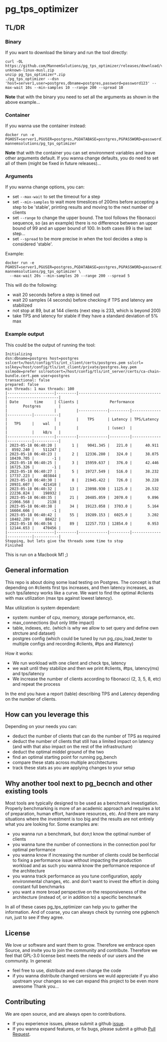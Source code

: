 # pg_tps_optimizer

## TL/DR

### Binary

If you want to download the binary and run the tool directly:
```
curl -OL https://github.com/MannemSolutions/pg_tps_optimizer/releases/download/v0.1.3/pg_tps_optimizer_v0.1.3_x86_64-unknown-linux-musl.zip
unzip pg_tps_optimizer*.zip
./pg_tps_optimizer --dsn 'host=server1,user=postgres,dbname=postgres,password=password123' --max-wait 10s --min-samples 10 --range 200 --spread 10
```
**Note** that with the binary you need to set all the arguments as shown in the above example...

### Container

If you wanna use the container instead:
```
docker run -e PGHOST=server1,PGUSER=postgres,PGDATABASE=postgres,PGPASSWORD=password123 mannemsolutions/pg_tps_optimizer
```
**Note** that with the container you can set environment variables and leave other arguments default.
If you wanna change defaults, you do need to set all of them (might be fixed in future releases)...

### Arguments

If you wanna change options, you can:
- set `--max-wait` to set the timeout for a step
- set `--min-samples` to wait more timeslices of 200ms before accepting a step to be 'stable',
  printing results and moving to the next number of clients
- set `--range` to change the upper bound.
  The tool follows the fibonacci sequence, so (as an example) there is no difference between an upper bound of 99 and an upper bound of 100.
  In both cases 89 is the last step...
- set `--spread` to be more precise in when the tool decides a step is considered 'stable'.

Example:
```
docker run -e PGHOST=server1,PGUSER=postgres,PGDATABASE=postgres,PGPASSWORD=password123 mannemsolutions/pg_tps_optimizer \
  --max-wait 20s --min-samples 20 --range 200 --spread 5
```
This will do the following:
- wait 20 seconds before a step is timed out
- wait 20 samples (4 seconds) before checking if TPS and latency are stabilized
- not stop at 89, but at 144 clients (next step is 233, which is beyond 200)
- take TPS and latency for stable if they have a standard deviation of 5% max

### Example output
This could be the output of running the tool:
```
Initializing
dsn:dbname=postgres host=postgres sslcert=/host/config/tls/int_client/certs/postgres.pem sslcrl= sslkey=/host/config/tls/int_client/private/postgres.key.pem sslmode=prefer sslrootcert=/host/config/tls/int_server/certs/ca-chain-bundle.cert.pem user=postgres
transactional: false
prepared: false
min threads: 1 max threads: 100
|---------------------|---------|-------------------------------------|-----------------------|
| Date       time     | Clients |              Performance            |       Postgres        |
|                     |         |-------------|---------|-------------|-----------|-----------|
|                     |         |    TPS      | Latency | TPS/Latency |   TPS     |    wal    |
|                     |         |             | (usec)  |             |           |    kB/s   |
|---------------------|---------|-------------|---------|-------------|-----------|-----------|
| 2023-05-18 06:40:20 |       1 |    9041.345 |   221.0 |      40.911 |  8592.240 |    511247 |
| 2023-05-18 06:40:23 |       2 |   12336.280 |   324.0 |      38.075 | 10439.705 |        -1 |
| 2023-05-18 06:40:25 |       3 |   15959.637 |   376.0 |      42.446 | 16725.326 |        -1 |
| 2023-05-18 06:40:27 |       5 |   19727.549 |   516.0 |      38.232 | 17737.223 |    403844 |
| 2023-05-18 06:40:30 |       8 |   21945.422 |   726.0 |      30.228 | 20931.607 |    421418 |
| 2023-05-18 06:40:32 |      13 |   23098.930 |  1125.0 |      20.532 | 22236.824 |    198932 |
| 2023-05-18 06:40:35 |      21 |   20485.059 |  2070.0 |       9.896 | 21066.568 |      2138 |
| 2023-05-18 06:40:38 |      34 |   19123.058 |  3703.0 |       5.164 | 16604.666 |        -1 |
| 2023-05-18 06:40:42 |      55 |   19289.153 |  6025.0 |       3.202 | 18482.289 |     88422 |
| 2023-05-18 06:40:56 |      89 |   12257.733 | 12854.0 |       0.953 | 12144.653 |    470456 |
|---------------------|---------|-------------|---------|-------------|-----------|-----------|
Stopping, but lets give the threads some time to stop
Finished
```
This is run on a Macbook M1 ;)

## General information
This repo is about doing some load testing on Postgres.
The concept is that depending on #clients first tps increases, and then latency increases, as such tps/latency works like a curve.
We want to find the optimal #clients with max utilization (max tps against lowest latency).

Max utilization is system dependant:
* system: number of cpu, memory, storage performance, etc.
* max_connections (but only little impact)
* table, indexes, etc. (which is why we allow to set query and define own strcture and dataset)
* postgres config (which could be tuned by run pg_cpu_load_tester to multiple configs and recording #clients, #tps and #latency)

How it works:
* We run workload with one client and check tps, latency
* we wait until they stabilize and then we print #clients, #tps, latency(ms) and tps/latency
* We increase the number of clients according to fibonacci (2, 3, 5, 8, etc) and repeat the process

In the end you have a report (table) describing TPS and Latency depending on the number of clients.

## How can you leverage this

Depending on your needs you can:
- deduct the number of clients that can do the number of TPS as required
- deduct the number of clients that still has a limited impact on latency (and with that also impact on the rest of the infrastructure)
- deduct the optimal middel ground of the two
- find an optimal starting point for running pg_bench
- compare these stats across multiple arcchitectures
- track these stats as you are applying changes to your setup

## Why another tool next to pg_becnch and other existing tools

Most tools are typically designed to be used as a benchmark investigation.
Properly benchmarking is more of an academic approach and requires a lot of preparation, human effort, hardware resources, etc.
And there are many situations where the investment is too big and the results are not entirely what you are looking for.
Some examples are:
- you wanna run a benchmark, but don;t know the optimal number of clients
- you wanna tune the number of connections in the connection pool for optimal performance
- you wanna know if increasing the number of clients could be benficcial to fixing a performance issue without impacting the production workload
  and as such you wanna know the performance responce of the architecture
- you wanna track performance as you tune configuration, apply environmental changes, etc. and don't want to invest the effort in doing constant full benchmarks
- you want a more broad perspective on the responsiveness of the architecture (instead of, or in addition to) a specific benchmark

In all of these cases pg_tps_optimizer can help you to gather the information.
And of coarse, you can always check by running one pgbench run, just to see if they agree.

## License
We love ur software and want them to grow. Therefore we embrace open Source, and invite you to join the community and contribute.
Therefore we feel that GPL-3.0 license best meets the needs of our users and the community.
In general:
- feel free to use, distribute and even change the code
- if you wanna distribute changed versions we wuld appreciate if yu also upstream your changes so we can expand this project to be even more awesome
Thank you...

## Contributing
We are open source, and are always open to contributions.
- If you experience issues, please submit a github [issue](https://github.com/MannemSolutions/pg_tps_optimizer/issues).
- If you wanna expand features, or fix bugs, please submit a github [Pull Request](https://github.com/MannemSolutions/pg_tps_optimizer/pulls).
